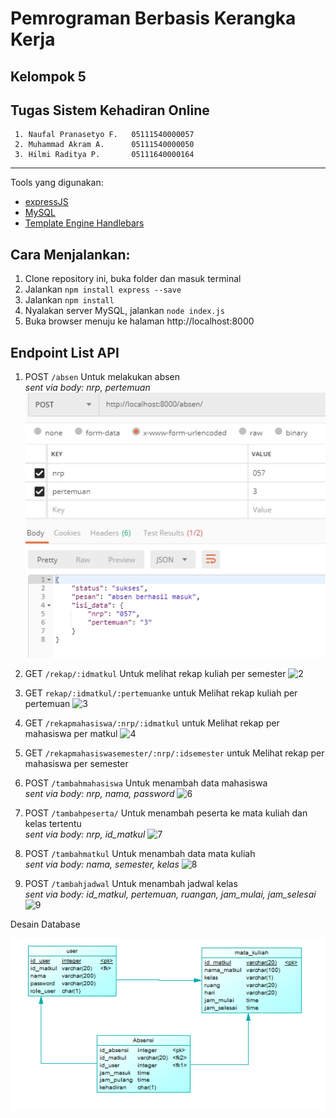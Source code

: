 # Pemrograman Berbasis Kerangka Kerja
## Kelompok 5
## Tugas Sistem Kehadiran Online

     1. Naufal Pranasetyo F.   05111540000057
     2. Muhammad Akram A.      05111540000050
     3. Hilmi Raditya P.       05111640000164
    
---

Tools yang digunakan: 
- [expressJS](https://expressjs.com/)
- [MySQL](https://www.mysql.com/) 
- [Template Engine Handlebars](https://www.npmjs.com/package/express-handlebars)
   
## Cara Menjalankan:
1. Clone repository ini, buka folder dan masuk terminal
2. Jalankan `npm install express --save`
3. Jalankan `npm install`
4. Nyalakan server MySQL, jalankan `node index.js`
5. Buka browser menuju ke halaman http://localhost:8000


## Endpoint List API
1. POST `/absen` Untuk melakukan absen  
*sent via body: nrp, pertemuan*
![1](img/1.jpg)

2. GET `/rekap/:idmatkul` Untuk melihat rekap kuliah per semester
![2](2.jpg)

3. GET `rekap/:idmatkul/:pertemuanke` untuk Melihat rekap kuliah per pertemuan
![3](3.jpg)

4. GET `/rekapmahasiswa/:nrp/:idmatkul` untuk Melihat rekap per mahasiswa per matkul
![4](4.jpg)

5. GET `/rekapmahasiswasemester/:nrp/:idsemester` untuk Melihat rekap per mahasiswa per semester 

6. POST `/tambahmahasiswa` Untuk menambah data mahasiswa  
*sent via body: nrp, nama, password*
![6](6.jpg)


7. POST `/tambahpeserta/` Untuk menambah peserta ke mata kuliah dan kelas tertentu  
*sent via body: nrp, id_matkul*
![7](7.jpg)

8. POST `/tambahmatkul` Untuk menambah data mata kuliah  
*sent via body: nama, semester, kelas*
![8](8.jpg)

9. POST `/tambahjadwal` Untuk menambah jadwal kelas  
*sent via body: id_matkul, pertemuan, ruangan, jam_mulai, jam_selesai*
![9](9.jpg)

Desain Database

![db](Database.png)



